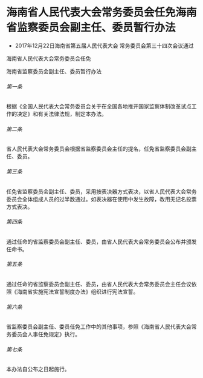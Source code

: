 # 海南省人民代表大会常务委员会任免海南省监察委员会副主任、委员暂行办法

- 2017年12月22日海南省第五届人民代表大会
  常务委员会第三十四次会议通过

<!-- INFO END -->

海南省人民代表大会常务委员会任免

海南省监察委员会副主任、委员暂行办法

###### 第一条

根据《全国人民代表大会常务委员会关于在全国各地推开国家监察体制改革试点工作的决定》和有关法律法规，制定本办法。

###### 第二条

省人民代表大会常务委员会根据省监察委员会主任的提名，任免省监察委员会副主任、委员。

###### 第三条

任免省监察委员会副主任、委员，采用按表决器方式表决，以省人民代表大会常务委员会全体组成人员的过半数通过。如表决器在使用中发生故障，改用无记名投票方式表决。

###### 第四条

通过任命的省监察委员会副主任、委员，由省人民代表大会常务委员会公布并颁发任命书。

###### 第五条

通过任命的省监察委员会副主任、委员，由省人民代表大会常务委员会主任会议依照《海南省实施宪法宣誓制度办法》组织进行宪法宣誓。

###### 第六条

省监察委员会副主任、委员任免工作中的其他事项，参照《海南省人民代表大会常务委员会人事任免规定》执行。

###### 第七条

本办法自公布之日起施行。
